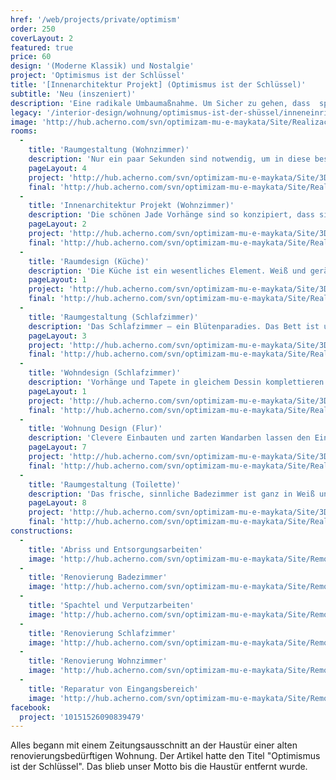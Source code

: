 ```yaml
---
href: '/web/projects/private/optimism'
order: 250
coverLayout: 2
featured: true
price: 60
design: '(Moderne Klassik) und Nostalgie'
project: 'Optimismus ist der Schlüssel'
title: '[Innenarchitektur Projekt] (Optimismus ist der Schlüssel)'
subtitle: 'Neu (inszeniert)'
description: 'Eine radikale Umbaumaßnahme. Um Sicher zu gehen, dass  später keine Probleme auftauchen, haben wir alles ersetzt. Die Wasser- und Abwasserversorgung und die elektrische Anlage.'
legacy: '/interior-design/wohnung/optimismus-ist-der-shüssel/inneneinrichtung.html'
image: 'http://hub.acherno.com/svn/optimizam-mu-e-maykata/Site/Realizacia/spalnq_snimka_06.jpg'
rooms:
  -
    title: 'Raumgestaltung (Wohnzimmer)'
    description: 'Nur ein paar Sekunden sind notwendig, um in diese besondere Atmosphäre einzutauchen. Gedämpftes Licht wird von uns kombiniert mit glänzenden Regalen und dekorativen Steinen an der Wand.'
    pageLayout: 4
    project: 'http://hub.acherno.com/svn/optimizam-mu-e-maykata/Site/3D/hol_3D_03.jpg'
    final: 'http://hub.acherno.com/svn/optimizam-mu-e-maykata/Site/Realizacia/hol_snimka_03.jpg'
  -
    title: 'Innenarchitektur Projekt (Wohnzimmer)'
    description: 'Die schönen Jade Vorhänge sind so konzipiert, dass sie ihre optimale Wirkung entfalten und trotzdem genug Licht durch die französischen Fenster fallen lassen.'
    pageLayout: 2
    project: 'http://hub.acherno.com/svn/optimizam-mu-e-maykata/Site/3D/hol_3D_05.jpg'
    final: 'http://hub.acherno.com/svn/optimizam-mu-e-maykata/Site/Realizacia/hol_snimka_05.jpg'
  -
    title: 'Raumdesign (Küche)'
    description: 'Die Küche ist ein wesentliches Element. Weiß und geräumig, mit einem modernen Nostalgielook und nicht zu guter Letzt - komfortabel. Einbaugeräte und maßgefertigte Möbel sorgen dafür dass Ordnung und Sauberkeit herrscht.'
    pageLayout: 1
    project: 'http://hub.acherno.com/svn/optimizam-mu-e-maykata/Site/3D/kuhnq_3D_02_01.jpg'
    final: 'http://hub.acherno.com/svn/optimizam-mu-e-maykata/Site/Realizacia/kuhnq_snimka_02.jpg'
  -
    title: 'Raumgestaltung (Schlafzimmer)'
    description: 'Das Schlafzimmer – ein Blütenparadies. Das Bett ist umspielt von sanftem Licht der extravaganten Deckenlampen.'
    pageLayout: 3
    project: 'http://hub.acherno.com/svn/optimizam-mu-e-maykata/Site/3D/spalnq_3D_06.jpg'
    final: 'http://hub.acherno.com/svn/optimizam-mu-e-maykata/Site/Realizacia/spalnq_snimka_06.jpg'
  -
    title: 'Wohndesign (Schlafzimmer)'
    description: 'Vorhänge und Tapete in gleichem Dessin komplettieren das Schlafzimmer. Gelungen!'
    pageLayout: 1
    project: 'http://hub.acherno.com/svn/optimizam-mu-e-maykata/Site/3D/spalnq_3D_07.jpg'
    final: 'http://hub.acherno.com/svn/optimizam-mu-e-maykata/Site/Realizacia/spalnq_snimka_05.jpg'
  -
    title: 'Wohnung Design (Flur)'
    description: 'Clevere Einbauten und zarten Wandarben lassen den Eingangsbereich gemütlich und hell wirken.'
    pageLayout: 7
    project: 'http://hub.acherno.com/svn/optimizam-mu-e-maykata/Site/3D/antre_3D_01.jpg'
    final: 'http://hub.acherno.com/svn/optimizam-mu-e-maykata/Site/Realizacia/antre_snimka_01.jpg'
  -
    title: 'Raumgestaltung (Toilette)'
    description: 'Das frische, sinnliche Badezimmer ist ganz in Weiß und Beige gehalten. Eine schicke Dusche und Designerarmaturen zaubern ein Wohlfühlambiente.'
    pageLayout: 8
    project: 'http://hub.acherno.com/svn/optimizam-mu-e-maykata/Site/3D/banq_3D_09.jpg'
    final: 'http://hub.acherno.com/svn/optimizam-mu-e-maykata/Site/Realizacia/banq_snimka_09.jpg'
constructions:
  - 
    title: 'Abriss und Entsorgungsarbeiten'
    image: 'http://hub.acherno.com/svn/optimizam-mu-e-maykata/Site/Remonti/hol_remont_05.JPG'
  - 
    title: 'Renovierung Badezimmer'
    image: 'http://hub.acherno.com/svn/optimizam-mu-e-maykata/Site/Remonti/banq_remont_08.JPG'
  - 
    title: 'Spachtel und Verputzarbeiten'
    image: 'http://hub.acherno.com/svn/optimizam-mu-e-maykata/Site/Remonti/spalnq_remont_07_01.JPG'
  - 
    title: 'Renovierung Schlafzimmer'
    image: 'http://hub.acherno.com/svn/optimizam-mu-e-maykata/Site/Remonti/spalnq_remont_05_01.JPG'
  - 
    title: 'Renovierung Wohnzimmer'
    image: 'http://hub.acherno.com/svn/optimizam-mu-e-maykata/Site/Remonti/hol_remont_05.JPG'
  - 
    title: 'Reparatur von Eingangsbereich'
    image: 'http://hub.acherno.com/svn/optimizam-mu-e-maykata/Site/Remonti/antre_remont_01.JPG'
facebook:
  project: '10151526090839479'
---
```

Alles begann mit einem Zeitungsausschnitt an der Haustür einer alten renovierungsbedürftigen Wohnung. Der Artikel hatte den Titel "Optimismus ist der Schlüssel". Das blieb unser Motto bis die Haustür entfernt wurde.